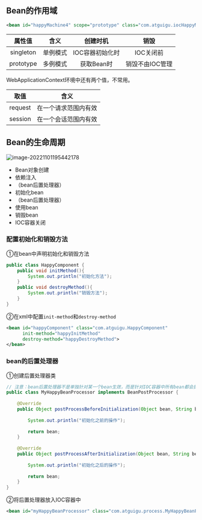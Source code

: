 ## Bean的作用域

```xml
<bean id="happyMachine4" scope="prototype" class="com.atguigu.iocHappyMachine"/>
```

|  属性值   |   含义   |    创建时机     |      销毁       |
| :-------: | :------: | :-------------: | :-------------: |
| singleton | 单例模式 | IOC容器初始化时 |    IOC关闭前    |
| prototype | 多例模式 |   获取Bean时    | 销毁不由IOC管理 |

WebApplicationContext环境中还有两个值，不常用。

| 取值    | 含义                 |
| ------- | -------------------- |
| request | 在一个请求范围内有效 |
| session | 在一个会话范围内有效 |

## Bean的生命周期

![image-20221101195442178](D:\Documents\Java\Spring\assets\生命周期.png)

- Bean对象创建
- 依赖注入
- （bean后置处理器）
- 初始化bean
- （bean后置处理器）
- 使用bean
- 销毁bean
- IOC容器关闭

### 配置初始化和销毁方法

①在bean中声明初始化和销毁方法

```java
public class HappyComponent {
    public void initMethod(){
        System.out.println("初始化方法");
    }
    public void destroyMethod(){
        System.out.println("销毁方法");
    }
}
```

②在xml中配置`init-method`和`destroy-method`

```xml
<bean id="happyComponent" class="com.atguigu.HappyComponent"
      init-method="happyInitMethod"
      destroy-method="happyDestroyMethod">
</bean>
```

### bean的后置处理器

①创建后置处理器类	

```java
// 注意：bean后置处理器不是单独针对某一个bean生效，而是针对IOC容器中所有bean都会执行
public class MyHappyBeanProcessor implements BeanPostProcessor {
    
    @Override
    public Object postProcessBeforeInitialization(Object bean, String beanName) throws BeansException {
    
        System.out.println("初始化之前的操作");
    
        return bean;
    }
    
    @Override
    public Object postProcessAfterInitialization(Object bean, String beanName) throws BeansException {
    
        System.out.println("初始化之后的操作");
    
        return bean;
    }
}
```

②将后置处理器放入IOC容器中

```xml
<bean id="myHappyBeanProcessor" class="com.atguigu.process.MyHappyBeanProcessor"/>
```
